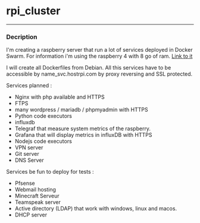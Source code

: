 # rpi_cluster
---

### Decription

I'm creating a raspberry server that run a lot of services deployed in Docker Swarm.
For information i'm using the raspberry 4 with 8 go of ram. [Link to it](https://www.raspberrypi.org/products/raspberry-pi-4-model-b/)

I will create all Dockerfiles from Debian.
All this services have to be accessible by name_svc.hostrpi.com by proxy reversing and SSL protected.

Services planned :
- Nginx with php available and HTTPS
- FTPS
- many wordpress / mariadb / phpmyadmin with HTTPS
- Python code executors
- influxdb
- Telegraf that measure system metrics of the raspberry.
- Grafana that will display metrics in influxDB with HTTPS
- Nodejs code executors
- VPN server
- Git server
- DNS Server

Services be fun to deploy for tests :
- Pfsense
- Webmail hosting
- Minecraft Serveur
- Teamspeak server
- Active directory (LDAP) that work with windows, linux and macos.
- DHCP server
